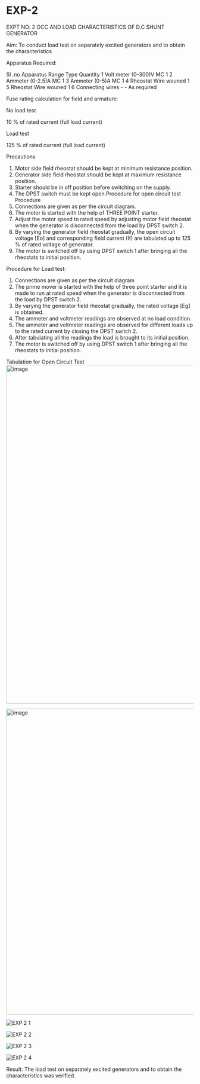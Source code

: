 # EXP-2
EXPT NO: 2 OCC AND LOAD CHARACTERISTICS OF D.C SHUNT GENERATOR

Aim:
To conduct load test on separately excited generators and to obtain the characteristics

Apparatus Required:

Sl .no	Apparatus	Range	Type	Quantity
1	Volt meter	(0-300)V	MC	1
2	Ammeter	(0-2.5)A	MC	1
3	Ammeter	(0-5)A	MC	1
4	Rheostat		Wire wouned	1
5	Rheostat		Wire wouned	1
6	Connecting wires	-	-	As required

Fuse rating calculation for field and armature:

No load test

10 % of rated current (full load current)

Load test

125 % of rated current (full load current)

Precautions

1.   Motor side field rheostat should be kept at minimum resistance position.
2.   Generator side field rheostat should be kept at maximum resistance position.
3.   Starter should be in off position before switching on the supply.
4.   The DPST switch must be kept open.Procedure for open circuit test
Procedure
1.   Connections are given as per the circuit diagram.
2.   The motor is started with the help of THREE POINT starter.
3.   Adjust the motor speed to rated speed by adjusting motor field rheostat when the generator is disconnected from the load by DPST switch 2.
4.   By  varying  the  generator  field  rheostat  gradually,  the  open  circuit  voltage  [Eo]  and corresponding field current (If) are tabulated up to 125 % of rated voltage of generator.
5.   The motor is switched off by using DPST switch 1 after bringing all the rheostats to initial position.

Procedure for Load test:

1.   Connections are given as per the circuit diagram
2.   The prime mover is started with the help of three point starter and it is made to run at rated speed when the generator is disconnected from the load by DPST switch 2.
3.   By varying the generator field rheostat gradually, the rated voltage [Eg] is obtained.
4.   The ammeter and voltmeter readings are observed at no load condition.
5.   The ammeter and voltmeter readings are observed for different loads up to the rated current by closing the DPST switch 2.
6.   After tabulating all the readings the load is brought to its initial position.
7.   The motor is switched off by using DPST switch 1 after bringing all the rheostats to initial position.

Tabulation for Open Circuit Test
<img width="1030" height="906" alt="image" src="https://github.com/user-attachments/assets/8e2c29cb-1a20-4109-a648-ab9c78803950" />


<img width="1033" height="818" alt="image" src="https://github.com/user-attachments/assets/76931af9-d95e-451e-b611-42e61fc29aa7" />



![EXP 2 1](https://github.com/user-attachments/assets/760cf3ad-e9d3-42ed-b06d-f1b6dd53aff1)


![EXP 2 2](https://github.com/user-attachments/assets/9d453b9d-3fd4-4e32-898f-32bad4b92630)


![EXP 2 3](https://github.com/user-attachments/assets/28970a71-94b8-4354-9df0-b45f2ee14e86)


![EXP 2 4](https://github.com/user-attachments/assets/66386e02-5888-493a-b591-395299038c1f)











 
Result:
The load test on separately excited generators and to obtain the characteristics was verified.
